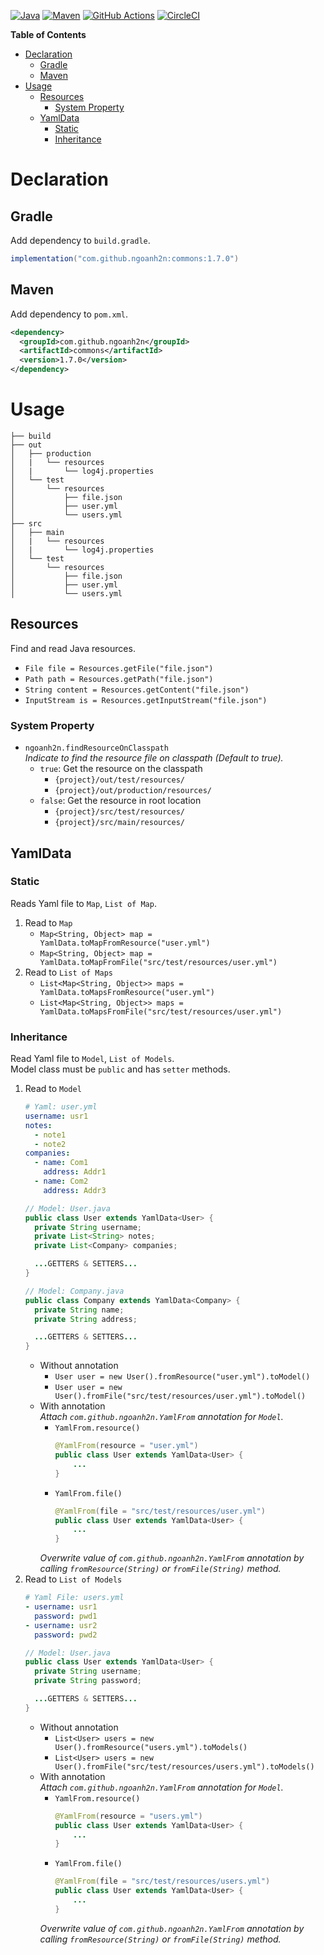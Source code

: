 [![Java](https://img.shields.io/badge/Java-17-orange)](https://adoptium.net)
[![Maven](https://img.shields.io/maven-central/v/com.github.ngoanh2n/commons?label=Maven)](https://mvnrepository.com/artifact/com.github.ngoanh2n/commons/1.6.0)
[![GitHub Actions](https://img.shields.io/github/actions/workflow/status/ngoanh2n/commons/test.yml?logo=github&label=GitHub%20Actions)](https://github.com/ngoanh2n/commons/actions/workflows/test.yml)
[![CircleCI](https://img.shields.io/circleci/build/github/ngoanh2n/commons?token=CCIPRJ_V9AVYTzVyEF9A9GMsVD9oF_2ce0fb3410ce42dfee9d8d854bae69d56f206df6&logo=circleci&label=CircleCI)
](https://dl.circleci.com/status-badge/redirect/gh/ngoanh2n/commons/tree/master)

**Table of Contents**
<!-- TOC -->
* [Declaration](#declaration)
  * [Gradle](#gradle)
  * [Maven](#maven)
* [Usage](#usage)
  * [Resources](#resources)
    * [System Property](#system-property)
  * [YamlData](#yamldata)
    * [Static](#static)
    * [Inheritance](#inheritance)
<!-- TOC -->

# Declaration
## Gradle
Add dependency to `build.gradle`.
```gradle
implementation("com.github.ngoanh2n:commons:1.7.0")
```

## Maven
Add dependency to `pom.xml`.
```xml
<dependency>
  <groupId>com.github.ngoanh2n</groupId>
  <artifactId>commons</artifactId>
  <version>1.7.0</version>
</dependency>
```

# Usage
```
├── build
├── out
│   ├── production
│   |   └── resources
│   |       └── log4j.properties
│   └── test
│       └── resources
│           ├── file.json
│           ├── user.yml
│           └── users.yml
├── src
│   ├── main
│   |   └── resources
│   |       └── log4j.properties
│   └── test
│       └── resources
│           ├── file.json
│           ├── user.yml
│           └── users.yml
```

## Resources
Find and read Java resources.
- `File file = Resources.getFile("file.json")`
- `Path path = Resources.getPath("file.json")`
- `String content = Resources.getContent("file.json")`
- `InputStream is = Resources.getInputStream("file.json")`

### System Property
- `ngoanh2n.findResourceOnClasspath`<br>
  _Indicate to find the resource file on classpath (Default to true)._
  + `true`: Get the resource on the classpath
    + `{project}/out/test/resources/`
    + `{project}/out/production/resources/`
  + `false`: Get the resource in root location
    + `{project}/src/test/resources/`
    + `{project}/src/main/resources/`

## YamlData
### Static
Reads Yaml file to `Map`, `List of Map`.
1. Read to `Map`
   - `Map<String, Object> map = YamlData.toMapFromResource("user.yml")`
   - `Map<String, Object> map = YamlData.toMapFromFile("src/test/resources/user.yml")`
2. Read to `List of Maps`
   - `List<Map<String, Object>> maps = YamlData.toMapsFromResource("user.yml")`
   - `List<Map<String, Object>> maps = YamlData.toMapsFromFile("src/test/resources/user.yml")`

### Inheritance
Read Yaml file to `Model`, `List of Models`.<br>
Model class must be `public` and has `setter` methods.
1. Read to `Model`
    ```yml
    # Yaml: user.yml
    username: usr1
    notes:
      - note1
      - note2
    companies:
      - name: Com1
        address: Addr1
      - name: Com2
        address: Addr3
    ```
    ```java
    // Model: User.java
    public class User extends YamlData<User> {
      private String username;
      private List<String> notes;
      private List<Company> companies;
    
      ...GETTERS & SETTERS...
    }
    ```
    ```java
    // Model: Company.java
    public class Company extends YamlData<Company> {
      private String name;
      private String address;
    
      ...GETTERS & SETTERS...
    }
    ```
    - Without annotation
      - `User user = new User().fromResource("user.yml").toModel()`
      - `User user = new User().fromFile("src/test/resources/user.yml").toModel()`
    - With annotation<br>
      _Attach `com.github.ngoanh2n.YamlFrom` annotation for `Model`._
      - `YamlFrom.resource()`
        ```java
        @YamlFrom(resource = "user.yml")
        public class User extends YamlData<User> {
            ...  
        }
        ```
      - `YamlFrom.file()`
        ```java
        @YamlFrom(file = "src/test/resources/user.yml")
        public class User extends YamlData<User> {
            ...  
        }
        ```
      _Overwrite value of `com.github.ngoanh2n.YamlFrom` annotation by calling `fromResource(String)` or `fromFile(String)` method._
2. Read to `List of Models`
    ```yml
    # Yaml File: users.yml
    - username: usr1
      password: pwd1
    - username: usr2
      password: pwd2
    ```
    ```java
    // Model: User.java
    public class User extends YamlData<User> {
      private String username;
      private String password;
    
      ...GETTERS & SETTERS...
    }
    ```
    - Without annotation
        - `List<User> users = new User().fromResource("users.yml").toModels()`
        - `List<User> users = new User().fromFile("src/test/resources/users.yml").toModels()`
    - With annotation<br>
      _Attach `com.github.ngoanh2n.YamlFrom` annotation for `Model`._
        - `YamlFrom.resource()`
          ```java
          @YamlFrom(resource = "users.yml")
          public class User extends YamlData<User> {
              ...  
          }
          ```
        - `YamlFrom.file()`
          ```java
          @YamlFrom(file = "src/test/resources/users.yml")
          public class User extends YamlData<User> {
              ...  
          }
          ```
      _Overwrite value of `com.github.ngoanh2n.YamlFrom` annotation by calling `fromResource(String)` or `fromFile(String)` method._
